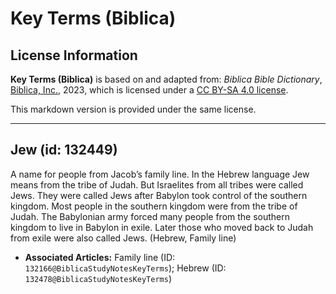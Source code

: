 # Key Terms (Biblica)

## License Information

**Key Terms (Biblica)** is based on and adapted from: _Biblica Bible Dictionary_, [Biblica, Inc.](https://www.biblica.com/), 2023, which is licensed under a [CC BY-SA 4.0 license](https://creativecommons.org/licenses/by-sa/4.0/legalcode.en).

This markdown version is provided under the same license.



--------------------------------

## Jew (id: 132449)

A name for people from Jacob’s family line. In the Hebrew language Jew means from the tribe of Judah. But Israelites from all tribes were called Jews. They were called Jews after Babylon took control of the southern kingdom. Most people in the southern kingdom were from the tribe of Judah. The Babylonian army forced many people from the southern kingdom to live in Babylon in exile. Later those who moved back to Judah from exile were also called Jews. (Hebrew, Family line)

* **Associated Articles:** Family line (ID: `132166@BiblicaStudyNotesKeyTerms`); Hebrew (ID: `132478@BiblicaStudyNotesKeyTerms`)

